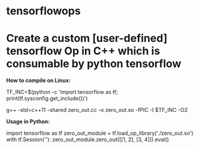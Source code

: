 # tensorflowops
# Create a custom [user-defined] tensorflow Op in C++ which is consumable by python tensorflow


<b>How to compile on Linux:</b>

TF_INC=$(python -c 'import tensorflow as tf; print(tf.sysconfig.get_include())')

g++ -std=c++11 -shared zero_out.cc -o zero_out.so -fPIC -I $TF_INC -O2

<b>Usage in Python:</b>

import tensorflow as tf
zero_out_module = tf.load_op_library('./zero_out.so')
with tf.Session(''):
    zero_out_module.zero_out([[1, 2], [3, 4]]).eval()